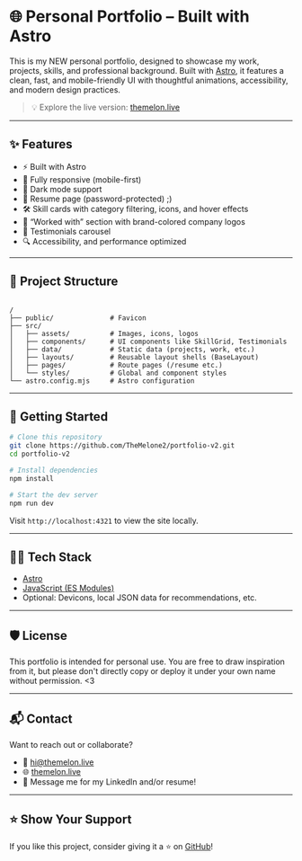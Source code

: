 # 🌐 Personal Portfolio – Built with Astro

This is my NEW personal portfolio, designed to showcase my work, projects, skills, and professional background. Built with [Astro](https://astro.build), it features a clean, fast, and mobile-friendly UI with thoughtful animations, accessibility, and modern design practices.

> 💡 Explore the live version: [themelon.live](https://themelon.live)

---

## ✨ Features

- ⚡️ Built with Astro
- 📱 Fully responsive (mobile-first)
- 🎨 Dark mode support
- 💼 Resume page (password-protected) ;)
- 🛠️ Skill cards with category filtering, icons, and hover effects
- 🤝 “Worked with” section with brand-colored company logos
- 🧾 Testimonials carousel
- 🔍 Accessibility, and performance optimized

---

## 📁 Project Structure

```

/
├── public/              # Favicon
├── src/
│   ├── assets/          # Images, icons, logos
│   ├── components/      # UI components like SkillGrid, Testimonials
│   ├── data/            # Static data (projects, work, etc.)
│   ├── layouts/         # Reusable layout shells (BaseLayout)
│   ├── pages/           # Route pages (/resume etc.)
│   └── styles/          # Global and component styles
└── astro.config.mjs     # Astro configuration

````

---

## 🧪 Getting Started

```bash
# Clone this repository
git clone https://github.com/TheMelone2/portfolio-v2.git
cd portfolio-v2

# Install dependencies
npm install

# Start the dev server
npm run dev
````

Visit `http://localhost:4321` to view the site locally.

---

## 🧑‍💻 Tech Stack

* [Astro](https://astro.build)
* [JavaScript (ES Modules)](https://developer.mozilla.org/en-US/docs/Web/JavaScript)
* Optional: Devicons, local JSON data for recommendations, etc.

---

## 🛡️ License

This portfolio is intended for personal use. You are free to draw inspiration from it, but please don't directly copy or deploy it under your own name without permission. <3

---

## 📬 Contact

Want to reach out or collaborate?

* 📧 [hi@themelon.live](mailto:hi@themelon.live)
* 🌐 [themelon.live](https://themelon.live)
* 💼 Message me for my LinkedIn and/or resume!

---

## ⭐️ Show Your Support

If you like this project, consider giving it a ⭐ on [GitHub](https://github.com/TheMelone2/portfolio-v2)!